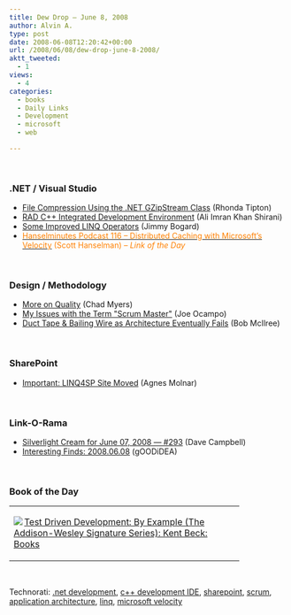 ```yaml
---
title: Dew Drop – June 8, 2008
author: Alvin A.
type: post
date: 2008-06-08T12:20:42+00:00
url: /2008/06/08/dew-drop-june-8-2008/
aktt_tweeted:
  - 1
views:
  - 4
categories:
  - books
  - Daily Links
  - Development
  - microsoft
  - web

---
```

</p> 

&#160;

### .NET / Visual Studio

  * <a href="http://rtipton.wordpress.com/2008/06/07/file-compression-using-the-net-gzipstream-class/" target="_blank">File Compression Using the .NET GZipStream Class</a> (Rhonda Tipton)
  * <a href="http://www.codeproject.com/KB/codegen/RADCPP-IDE.aspx" target="_blank">RAD C++ Integrated Development Environment</a> (Ali Imran Khan Shirani)
  * <a href="http://www.lostechies.com/blogs/jimmy_bogard/archive/2008/06/07/some-improved-linq-operators.aspx" target="_blank">Some Improved LINQ Operators</a> (Jimmy Bogard)
  * <a href="http://www.hanselman.com/blog/HanselminutesPodcast116DistributedCachingWithMicrosoftsVelocity.aspx" target="_blank"><font color="#ff8000">Hanselminutes Podcast 116 &#8211; Distributed Caching with Microsoft&#8217;s Velocity</font></a> <font color="#ff8000">(Scott Hanselman) <em>– Link of the Day</em></font>

&#160;

### Design / Methodology

  * <a href="http://www.lostechies.com/blogs/chad_myers/archive/2008/06/07/more-on-quality.aspx" target="_blank">More on Quality</a> (Chad Myers)
  * <a href="http://www.lostechies.com/blogs/joe_ocampo/archive/2008/06/07/my-issues-with-the-term-quot-scrum-master-quot.aspx" target="_blank">My Issues with the Term "Scrum Master"</a> (Joe Ocampo)
  * <a href="http://enterprisearchitect.typepad.com/ea/2008/06/duct-tape-baili.html" target="_blank">Duct Tape & Bailing Wire as Architecture Eventually Fails</a> (Bob McIlree)

&#160;</p> 

### SharePoint

  * <a href="http://www.sharepointblogs.com/aghy/archive/2008/06/07/important-linq4sp-site-moved.aspx" target="_blank">Important: LINQ4SP Site Moved</a> (Agnes Molnar)</p> </p> </p> 

&#160;

### Link-O-Rama

  * <a href="http://geekswithblogs.net/WynApseTechnicalMusings/archive/2008/06/07/122695.aspx" target="_blank">Silverlight Cream for June 07, 2008 &#8212; #293</a> (Dave Campbell)
  * <a href="http://weblogs.asp.net/yuanjian/archive/2008/06/08/interesting-finds-2008-06-08.aspx" target="_blank">Interesting Finds: 2008.06.08</a> (gOODiDEA)

&#160;

### Book of the Day

<div class="wlWriterSmartContent" id="scid:7dc1bd33-94bd-46fd-a20b-0131235bcd47:7f8ff2ef-a6c0-415e-af1c-296df46348b6" style="padding-right: 0px; display: inline; padding-left: 0px; float: none; padding-bottom: 0px; margin: 0px; padding-top: 0px">
  <table cellspacing="0" cellpadding="2" width="400" border="0" unselectable="on">
    <tr>
      <td valign="top" width="400">
        <p>
          <a title="Test Driven Development: By Example (The Addison-Wesley Signature Series): Kent Beck: Books" href="http://www.amazon.com/exec/obidos/ASIN/0321146530/alvinashcraft-20"><img data-recalc-dims="1" decoding="async" src="https://i0.wp.com/images.amazon.com/images/P/0321146530.01.MZZZZZZZ.jpg?w=660" border="0" align="left" style="float:left" />Test Driven Development: By Example (The Addison-Wesley Signature Series): Kent Beck: Books</a>
        </p>
      </td>
    </tr>
  </table>
</div>

&#160;

<div class="wlWriterSmartContent" id="scid:C16BAC14-9A3D-4c50-9394-FBFEF7A93539:6d480b6b-52d6-4b40-ac81-7b8fe8a08b82" style="padding-right: 0px; display: inline; padding-left: 0px; float: none; padding-bottom: 0px; margin: 0px; padding-top: 0px">
  <!--dotnetkickit-->
</div></p> 

<div class="wlWriterSmartContent" id="scid:d7bf807d-7bb0-458a-811f-90c51817d5c2:4e409e5f-f931-4ea5-bcb4-90ba18b434ca" style="padding-right: 0px; display: inline; padding-left: 0px; float: none; padding-bottom: 0px; margin: 0px; padding-top: 0px">
  <p>
    <span class="TagSite">Technorati:</span> <a href="http://technorati.com/tag/.net+development" rel="tag" class="tag">.net development</a>, <a href="http://technorati.com/tag/c+++development+IDE" rel="tag" class="tag">c++ development IDE</a>, <a href="http://technorati.com/tag/sharepoint" rel="tag" class="tag">sharepoint</a>, <a href="http://technorati.com/tag/scrum" rel="tag" class="tag">scrum</a>, <a href="http://technorati.com/tag/application+architecture" rel="tag" class="tag">application architecture</a>, <a href="http://technorati.com/tag/linq" rel="tag" class="tag">linq</a>, <a href="http://technorati.com/tag/microsoft+velocity" rel="tag" class="tag">microsoft velocity</a><br /><!-- StartInsertedTags: .net development, c++ development IDE, sharepoint, scrum, application architecture, linq, microsoft velocity :EndInsertedTags -->
  </p>
</div>
